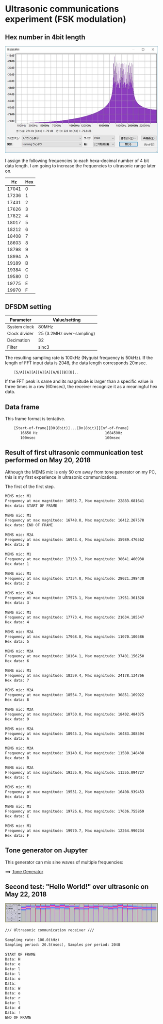 # Ultrasonic communications experiment (FSK modulation)

## Hex number in 4bit length

![18symbols](./18symbols.jpg)

I assign the following frequencies to each hexa-decimal number of 4 bit data length. I am going to increase the frequencies to ultrasonic range later on.

|Hz   |Hex|
|-----|---|
|17041| 0 |
|17236| 1 |
|17431| 2 |
|17626| 3 |
|17822| 4 |
|18017| 5 |
|18212| 6 |
|18408| 7 |
|18603| 8 |
|18798| 9 |
|18994| A |
|19189| B |
|19384| C |
|19580| D |
|19775| E |
|19970| F |

## DFSDM setting

|Parameter    |Value/setting|
|-------------|-----|
|System clock |80MHz|
|Clock divider|25 (3.2MHz over-sampling)|
|Decimation   |32   |
|Filter       |sinc3|

The resulting sampling rate is 100kHz (Nyquist frequency is 50kHz). If the length of FFT input data is 2048, the data length corresponds 20msec.

```
    [5/A][A][A][A][A][A/B][B][B]..

```
If the FFT peak is same and its magnitude is larger than a specific value in three times in a row (60msec), the receiver recognize it as a meaningful hex data.

## Data frame

This frame format is tentative.

```
    [Start-of-frame][D0(8bit)]...[Dn(8bit)][Enf-of-frame]
       16650 Hz                               168450Hz
       100msec                                100msec
```

## Result of first ultrasonic communication test performed on May 20, 2018

Although the MEMS mic is only 50 cm away from tone generator on my PC, this is my first experience in ultrasonic communications.

The first of the first step.

```
MEMS mic: M1
Frequency at max magnitude: 16552.7, Max magnitude: 22883.681641
Hex data: START OF FRAME

MEMS mic: M1
Frequency at max magnitude: 16748.0, Max magnitude: 16412.267578
Hex data: END OF FRAME

MEMS mic: M2A
Frequency at max magnitude: 16943.4, Max magnitude: 35989.476562
Hex data: 0

MEMS mic: M1
Frequency at max magnitude: 17138.7, Max magnitude: 38641.460938
Hex data: 1

MEMS mic: M1
Frequency at max magnitude: 17334.0, Max magnitude: 28021.398438
Hex data: 2

MEMS mic: M2A
Frequency at max magnitude: 17578.1, Max magnitude: 13951.361328
Hex data: 3

MEMS mic: M1
Frequency at max magnitude: 17773.4, Max magnitude: 21634.185547
Hex data: 4

MEMS mic: M2A
Frequency at max magnitude: 17968.8, Max magnitude: 11070.100586
Hex data: 5

MEMS mic: M2A
Frequency at max magnitude: 18164.1, Max magnitude: 37401.156250
Hex data: 6

MEMS mic: M1
Frequency at max magnitude: 18359.4, Max magnitude: 24178.134766
Hex data: 7

MEMS mic: M2A
Frequency at max magnitude: 18554.7, Max magnitude: 30851.169922
Hex data: 8

MEMS mic: M2A
Frequency at max magnitude: 18750.0, Max magnitude: 18402.484375
Hex data: 9

MEMS mic: M2A
Frequency at max magnitude: 18945.3, Max magnitude: 16483.308594
Hex data: A

MEMS mic: M2A
Frequency at max magnitude: 19140.6, Max magnitude: 11588.148438
Hex data: B

MEMS mic: M2A
Frequency at max magnitude: 19335.9, Max magnitude: 11355.094727
Hex data: C

MEMS mic: M1
Frequency at max magnitude: 19531.2, Max magnitude: 16408.939453
Hex data: D

MEMS mic: M1
Frequency at max magnitude: 19726.6, Max magnitude: 17636.755859
Hex data: E

MEMS mic: M1
Frequency at max magnitude: 19970.7, Max magnitude: 12264.990234
Hex data: F
```

## Tone generator on Jupyter

This generator can mix sine waves of multiple frequencies:

==> [Tone Generator](./generator/ToneGenerator.ipynb)

## Second test: "Hello World!" over ultrasonic on May 22, 2018

![Hello World](./doc/HelloWorld_Spectrogram.jpg)

```
/// Ultrasonic communication receiver ///

Sampling rate: 100.0(kHz)
Sampling period: 20.5(msec), Samples per period: 2048

START OF FRAME
Data: H
Data: e
Data: l
Data: l
Data: o
Data:
Data: W
Data: o
Data: r
Data: l
Data: d
Data: !
END OF FRAME
```

